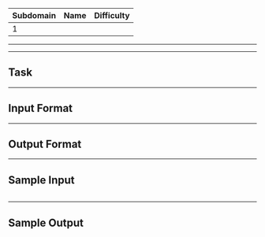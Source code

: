 | Subdomain | Name | Difficulty |
| --------- | ---- | ---------- |
| 1         | []() |            |

---

---

## Task

---

## Input Format

---

## Output Format

---

## Sample Input

<pre>
</pre>

---

## Sample Output

<pre>
</pre>
